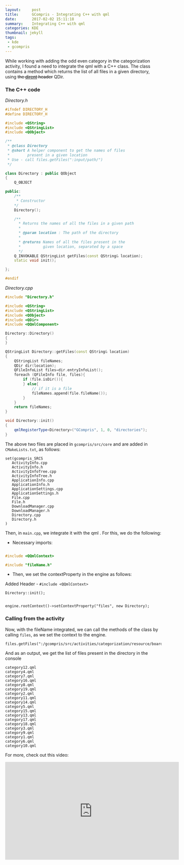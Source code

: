```yaml
---
layout:     post
title:      GCompris - Integrating C++ with qml
date:       2017-02-02 15:11:18
summary:    Integrating C++ with qml
categories: KDE
thumbnail: jekyll
tags:
 - kde
 - gcompris
---
```


While working with adding the odd even category in the categorization activity, I found a need to integrate the qml with a C++ class. The class contains a method which returns the list of all files in a given directory, using ~~the [dirent](https://github.com/tronkko/dirent) header~~ QDir.

### The C++ code

*Directory.h*

```c++
#ifndef DIRECTORY_H
#define DIRECTORY_H

#include <QString>
#include <QStringList>
#include <QObject>

/**
 * @class Directory
 * @short A helper component to get the names of files
 *        present in a given location
 * Use - call files.getFiles(":input/path/")
 */

class Directory : public QObject
{
    Q_OBJECT

public:
    /**
     * Constructor
    */
    Directory();

    /**
      * Returns the names of all the files in a given path
      *
      * @param location : The path of the directory
      *
      * @returns Names of all the files present in the
      *          given location, separated by a space
      */
    Q_INVOKABLE QStringList getFiles(const QString& location);
    static void init();

};

#endif

```

*Directory.cpp*

```c++
#include "Directory.h"

#include <QString>
#include <QStringList>
#include <QObject>
#include <QDir>
#include <QQmlComponent>

Directory::Directory()
{
}

QStringList Directory::getFiles(const QString& location)
{
    QStringList fileNames;
    QDir dir(location);
    QFileInfoList files=dir.entryInfoList();
    foreach (QFileInfo file, files){
        if (file.isDir()){
        } else{
            // if it is a file
            fileNames.append(file.fileName());
        }
    }
    return fileNames;
}

void Directory::init()
{
    qmlRegisterType<Directory>("GCompris", 1, 0, "directories");
}
```
The above two files are placed in `gcompris/src/core` and are added in `CMakeLists.txt`, as follows: 

```
set(gcompris_SRCS
   ActivityInfo.cpp
   ActivityInfo.h
   ActivityInfoTree.cpp
   ActivityInfoTree.h
   ApplicationInfo.cpp
   ApplicationInfo.h
   ApplicationSettings.cpp
   ApplicationSettings.h
   File.cpp
   File.h
   DownloadManager.cpp
   DownloadManager.h
   Directory.cpp
   Directory.h
)
```

Then, in `main.cpp`, we integrate it with the qml . For this, we do the following:

* Necessary imports: 


```c++

#include <QQmlContext>

#include "fileName.h"

```

* Then, we set the contextProperty in the engine as follows:

Added Header - `#include <QQmlContext>`


```
Directory::init();


engine.rootContext()->setContextProperty("files", new Directory);
```

### Calling from the activity

Now, with the fileName integrated, we can call the methods of the class by calling `files`, as we set the context to the engine.

```
files.getFiles(":/gcompris/src/activities/categorization/resource/board/")
```

And as an output, we get the list of files present in the directory in the console

```
category12.qml
category4.qml
category7.qml
category16.qml
category8.qml
category19.qml
category2.qml
category11.qml
category14.qml
category5.qml
category15.qml
category13.qml
category17.qml
category18.qml
category3.qml
category9.qml
category1.qml
category6.qml
category10.qml
```

For more, check out this video: 

<iframe width="560" height="315" src="https://www.youtube.com/embed/CR2qQebqv6I?list=PLfQnJyNyt15FrjkBl6zXwKyvrH2sOFKuI" frameborder="0" allowfullscreen></iframe>

